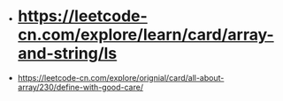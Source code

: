 * # https://leetcode-cn.com/explore/learn/card/array-and-string/ls

* https://leetcode-cn.com/explore/orignial/card/all-about-array/230/define-with-good-care/